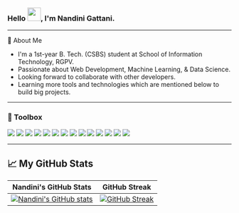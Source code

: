 ### Hello <img src="https://raw.githubusercontent.com/MartinHeinz/MartinHeinz/master/wave.gif" width="30px">, I'm Nandini Gattani.

---

🎯 About Me
- I'm a 1st-year B. Tech. (CSBS) student at School of Information Technology, RGPV.
- Passionate about Web Development, Machine Learning, & Data Science.
- Looking forward to collaborate with other developers. 
- Learning more tools and technologies which are mentioned below to build big projects.
 
---

### 🧰 Toolbox
![](https://img.shields.io/badge/HTML5-E34F26?style=for-the-badge&logo=html5&logoColor=white)
![](https://img.shields.io/badge/CSS3-1572B6?style=for-the-badge&logo=css3&logoColor=white)
![](https://img.shields.io/badge/Bootstrap-fafafa?style=for-the-badge&logo=bootstrap&logoColor=aa66cc)
![](https://img.shields.io/badge/Javascript-7AB5CF?style=for-the-badge&logo=javascript&logoColor=yellow)
![](https://img.shields.io/badge/Python-FFD43B?style=for-the-badge&logo=python&logoColor=306998)
![](https://img.shields.io/badge/Django-7AB5CF?style=for-the-badge&logo=django&logoColor=green)
![](https://img.shields.io/badge/Windows-0078D6?style=for-the-badge&logo=windows&logoColor=white)
![](https://img.shields.io/badge/Git-3E2C00?style=for-the-badge&logo=git&logoColor=F1502F)
![](https://img.shields.io/badge/GitHub-fafafa?style=for-the-badge&logo=github&logoColor=4078c0)
![](https://img.shields.io/badge/Markdown-000000?style=for-the-badge&logo=markdown&logoColor=white)
![](https://img.shields.io/badge/C++-0000000?style=for-the-badge&logo=C++&logoColor=white)
![](https://img.shields.io/badge/C++-0000000?style=for-the-badge&logo=C++&logoColor=white)
![](https://img.shields.io/badge/MySQL-FFD43B?style=for-the-badge&logo=mysql&logoColor=306998)
![](https://img.shields.io/badge/Figma-0000000?style=for-the-badge&logo=figma&logoColor=white)


---
  
## &#x1f4c8; My GitHub Stats
| Nandini's GitHub Stats | GitHub Streak |
| --- | --- |
[![Nandini's GitHub stats](https://github-readme-stats.vercel.app/api?username=nandini&show_icons=true)](https://github.com/nandinigthub) | [![GitHub Streak](https://github-readme-streak-stats.herokuapp.com?user=nandinigthub)](https://github.com/nandinigthub) |
